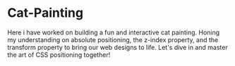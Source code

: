 # Cat-Painting
Here i have worked on building a fun and interactive cat painting. Honing my understanding on absolute positioning, the z-index property, and the transform property to bring our web designs to life.  Let's dive in and master the art of CSS positioning together!
